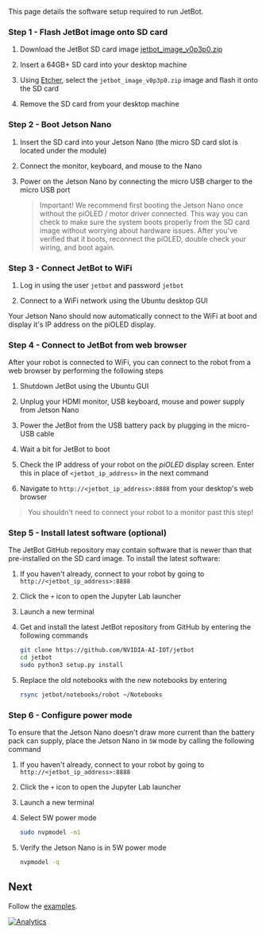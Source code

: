 This page details the software setup required to run JetBot.

### Step 1 - Flash JetBot image onto SD card

1. Download the JetBot SD card image [jetbot_image_v0p3p0.zip](https://drive.google.com/open?id=1RgQ99QOqhcNxivSNJpetXdoOCqUWAWH_)

2. Insert a 64GB+ SD card into your desktop machine
3. Using [Etcher](https://www.balena.io/etcher/), select the ``jetbot_image_v0p3p0.zip`` image and flash it onto the SD card
4. Remove the SD card from your desktop machine

### Step 2 - Boot Jetson Nano

1. Insert the SD card into your Jetson Nano (the micro SD card slot is located 
   under the module)

2. Connect the monitor, keyboard, and mouse to the Nano
3. Power on the Jetson Nano by connecting the micro USB charger to the micro USB port
   > Important! We recommend first booting the Jetson Nano once without the piOLED / motor driver connected.
   > This way you can check to make sure the system boots properly from the SD card image without 
   > worrying about hardware issues.  After you've verified that it boots, reconnect the piOLED, 
   > double check your wiring, and boot again.

### Step 3 - Connect JetBot to WiFi

1. Log in using the user ``jetbot`` and password ``jetbot``

2. Connect to a WiFi network using the Ubuntu desktop GUI

Your Jetson Nano should now automatically connect to the WiFi at boot and display it's IP address on the piOLED display.

### Step 4 - Connect to JetBot from web browser

After your robot is connected to WiFi, you can connect to the robot from a web browser by performing the following steps

1. Shutdown JetBot using the Ubuntu GUI

2. Unplug your HDMI monitor, USB keyboard, mouse and power supply from Jetson Nano
3. Power the JetBot from the USB battery pack by plugging in the micro-USB cable
4. Wait a bit for JetBot to boot
2. Check the IP address of your robot on the *piOLED* display screen.  Enter this in place of ``<jetbot_ip_address>`` in the next command
3. Navigate to ``http://<jetbot_ip_address>:8888`` from your desktop's web browser

>  You shouldn't need to connect your robot to a monitor past this step! 

### Step 5 - Install latest software (optional)

The JetBot GitHub repository may contain software that is newer than that pre-installed
on the SD card image.  To install the latest software:

1. If you haven't already, connect to your robot by going to ``http://<jetbot_ip_address>:8888``

2. Click the ``+`` icon to open the Jupyter Lab launcher
3. Launch a new terminal
2. Get and install the latest JetBot repository from GitHub by entering the following commands
    ```bash
    git clone https://github.com/NVIDIA-AI-IOT/jetbot
    cd jetbot
    sudo python3 setup.py install
    ``` 
3. Replace the old notebooks with the new notebooks by entering
    ```bash
    rsync jetbot/notebooks/robot ~/Notebooks
    ```

### Step 6 - Configure power mode

To ensure that the Jetson Nano doesn't draw more current than the battery pack can supply,
place the Jetson Nano in ``5W`` mode by calling the following command

1. If you haven't already, connect to your robot by going to ``http://<jetbot_ip_address>:8888``

2. Click the ``+`` icon to open the Jupyter Lab launcher
3. Launch a new terminal
4. Select 5W power mode

    ```bash
    sudo nvpmodel -m1
    ```
5. Verify the Jetson Nano is in 5W power mode
    ```bash
    nvpmodel -q
    ```

## Next

Follow the [examples](examples).


[![Analytics](https://ga-beacon.appspot.com/UA-135919510-1/jetbot/wiki/Software-Setup/?pixel)](https://github.com/igrigorik/ga-beacon)